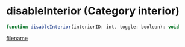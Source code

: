 # disableInterior (Category interior)

```js
function disableInterior(interiorID: int, toggle: boolean): void
```

[filename](disableInterior_m.md ':include')